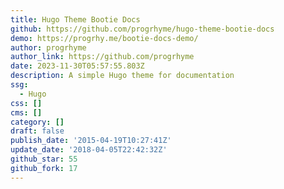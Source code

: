 ```yaml
---
title: Hugo Theme Bootie Docs
github: https://github.com/progrhyme/hugo-theme-bootie-docs
demo: https://progrhy.me/bootie-docs-demo/
author: progrhyme
author_link: https://github.com/progrhyme
date: 2023-11-30T05:57:55.803Z
description: A simple Hugo theme for documentation
ssg:
  - Hugo
css: []
cms: []
category: []
draft: false
publish_date: '2015-04-19T10:27:41Z'
update_date: '2018-04-05T22:42:32Z'
github_star: 55
github_fork: 17
---
```

